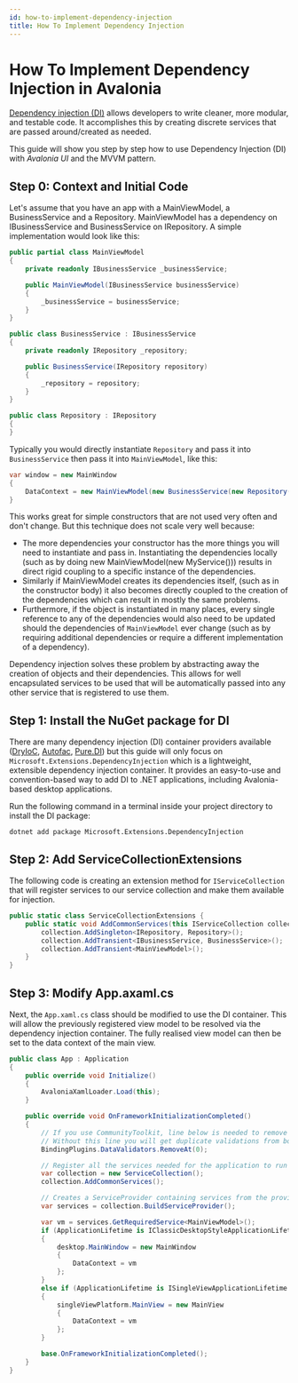 ```yaml
---
id: how-to-implement-dependency-injection
title: How To Implement Dependency Injection
---
```


# How To Implement Dependency Injection in Avalonia

[Dependency injection (DI)](https://en.wikipedia.org/wiki/Dependency_injection) allows developers to write cleaner, more modular, and testable code. It accomplishes this by creating discrete services that are passed around/created as needed.

This guide will show you step by step how to use Dependency Injection (DI) with _Avalonia UI_ and the MVVM pattern. 

## Step 0: Context and Initial Code

Let's assume that you have an app with a MainViewModel, a BusinessService and a Repository. MainViewModel has a dependency on IBusinessService and BusinessService on IRepository. A simple implementation would look like this:

```csharp
public partial class MainViewModel
{
    private readonly IBusinessService _businessService;

    public MainViewModel(IBusinessService businessService)
    {
        _businessService = businessService;
    }
}
```

```csharp
public class BusinessService : IBusinessService
{
    private readonly IRepository _repository;

    public BusinessService(IRepository repository)
    {
        _repository = repository;
    }
}
```

```csharp
public class Repository : IRepository
{
}
```

Typically you would directly instantiate `Repository` and pass it into `BusinessService` then pass it into `MainViewModel`, like this:

```csharp
var window = new MainWindow
{
    DataContext = new MainViewModel(new BusinessService(new Repository()))
}
```

 This works great for simple constructors that are not used very often and don't change. But this technique does not scale very well because:
- The more dependencies your constructor has the more things you will need to instantiate and pass in. Instantiating the dependencies locally (such as by doing new MainViewModel(new MyService())) results in direct rigid coupling to a specific instance of the dependencies.
- Similarly if MainViewModel creates its dependencies itself, (such as in the constructor body) it also becomes directly coupled to the creation of the dependencies which can result in mostly the same problems. 
- Furthermore, if the object is instantiated in many places, every single reference to any of the dependencies would also need to be updated should the dependencies of `MainViewModel` ever change (such as by requiring additional dependencies or require a different implementation of a dependency). 

Dependency injection solves these problem by abstracting away the creation of objects and their dependencies. This allows for well encapsulated services to be used that will be automatically passed into any other service that is registered to use them. 

## Step 1: Install the NuGet package for DI
There are many dependency injection (DI) container providers available ([DryIoC](https://github.com/dadhi/DryIoc), [Autofac](https://github.com/autofac/Autofac), [Pure.DI](https://github.com/DevTeam/Pure.DI)) but this guide will only focus on `Microsoft.Extensions.DependencyInjection` which is a lightweight, extensible dependency injection container. It provides an easy-to-use and convention-based way to add DI to .NET applications, including Avalonia-based desktop applications.

Run the following command in a terminal inside your project directory to install the DI package:

```shell
dotnet add package Microsoft.Extensions.DependencyInjection
```

## Step 2: Add ServiceCollectionExtensions 
The following code is creating an extension method for `IServiceCollection` that will register services to our service collection and make them available for injection.  

```csharp
public static class ServiceCollectionExtensions {
    public static void AddCommonServices(this IServiceCollection collection) {
        collection.AddSingleton<IRepository, Repository>();
        collection.AddTransient<IBusinessService, BusinessService>();
        collection.AddTransient<MainViewModel>();
    }
}
```

## Step 3: Modify App.axaml.cs
Next, the `App.xaml.cs` class should be modified to use the DI container. This will allow the previously registered view model to be resolved via the dependency injection container. The fully realised view model can then be set to the data context of the main view. 

```csharp
public class App : Application
{
    public override void Initialize()
    {
        AvaloniaXamlLoader.Load(this);
    }

    public override void OnFrameworkInitializationCompleted()
    {
        // If you use CommunityToolkit, line below is needed to remove Avalonia data validation.
        // Without this line you will get duplicate validations from both Avalonia and CT
        BindingPlugins.DataValidators.RemoveAt(0);

        // Register all the services needed for the application to run
        var collection = new ServiceCollection();
        collection.AddCommonServices();

        // Creates a ServiceProvider containing services from the provided IServiceCollection
        var services = collection.BuildServiceProvider();

        var vm = services.GetRequiredService<MainViewModel>();
        if (ApplicationLifetime is IClassicDesktopStyleApplicationLifetime desktop)
        {
            desktop.MainWindow = new MainWindow
            {
                DataContext = vm
            };
        }
        else if (ApplicationLifetime is ISingleViewApplicationLifetime singleViewPlatform)
        {
            singleViewPlatform.MainView = new MainView
            {
                DataContext = vm
            };
        }

        base.OnFrameworkInitializationCompleted();
    }
}
```
